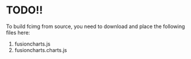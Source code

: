 TODO!!
======

To build fcimg from source, you need to download and place the following files here:

1. fusioncharts.js
2. fusioncharts.charts.js
